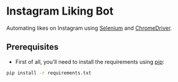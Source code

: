 # Instagram Liking Bot

Automating likes on Instagram using [Selenium](https://www.selenium.dev/) and [ChromeDriver](https://chromedriver.chromium.org/).

## Prerequisites

 - First of all, you'll need to install the requirements using [pip](https://pip.pypa.io/en/stable/):
 
 ```bash
pip install -r requirements.txt
````
